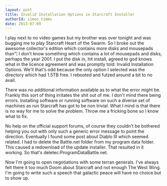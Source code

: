 ```yaml
---
layout: post
title: Invalid Installation Options in Starcraft Installer
authorId: simon_timms
date: 2013-07-09
---
```


I play next to no video games but my brother was over tonight and was bugging me to play Starcraft Heart of the Swarm. So I broke out the awesome collector's edition which contains more disks and mousepads than"¦ I don't know something which contains a lot of mousepads and disks, perhaps the year 2001. I put the disk in, hit install, agreed to god knows what in the licence agreement and was promptly told: Invalid Installation Options. We'll that's odd because the only option I selected was the directory which had 1.5TB free. I rebooted and futzed around a bit to no avail.

There was no additional information available as to what the error might be. Frankly this sort of thing irritates the shit out of me. I don't mind there being errors. Installing software or running software on such a diverse set of machines as run Starcraft has got to be non trivial. What I mind is that there is no way for me to solve the problem. Throw me a fricking bone so I know what to fix.

No help on the official support forums, of course they couldn't be bothered helping you out with only such a generic error message to point the direction. Eventually I found some post about Diablo III which seemed related. I had to delete the Battle.net folder from my program data folder. This caused a redownload of the update installer. That resulted in it working. So that's deletec:ProgramDataBattle.net.

Now I'm going to open negotiations with some terran generals. I've always felt there it too much Doom about Starcraft and not enough The West Wing. I'm going to write such a speech that galactic peace will have no choice but to show up.



